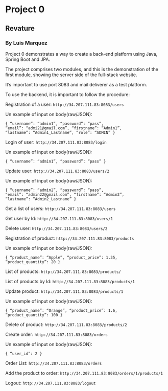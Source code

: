 # Project 0
## Revature
### By Luis Marquez

Project 0 demonstrates a way to create a back-end platform using Java, Spring Boot and JPA.

The project comprises two modules, and this is the demonstration of the first module, showing the server side of the full-stack website.

It’s important to use port 8083 and mail deliverer as a test platform.

To use the backend, it is important to follow the procedure:

Registration of a user: `http://34.207.111.83:8083/users`

Un example of input on body(raw/JSON):

`{
“username”: “admin1”,
“password”: “pass”,
“email”: “admi21@gmail.com”,
“firstname”: “Admin1”,
“lastname”: “Admin1_Lastname”,
“role”: “ADMIN”
}`

Login of user: `http://34.207.111.83:8083/login`

Un example of input on body(raw/JSON):

`{
“username”: “admin1”,
“password”: “pass”
}`

Update user: `http://34.207.111.83:8083/users/2`

Un example of input on body(raw/JSON):

`{
“username”: “admin2”,
“password”: “pass”,
“email”: “admin22@gmail.com”,
“firstname”: “Admin2”,
“lastname”: “Admin2_Lastname”
}`

Get a list of users: 
`http://34.207.111.83:8083/users`

Get user by Id: `http://34.207.111.83:8083/users/1`

Delete user: `http://34.207.111.83:8083/users/2`

Registration of product: `http://34.207.111.83:8083/products`

Un example of input on body(raw/JSON):

`{
“product_name”: “Apple”,
“product_price”: 1.35,
“product_quantity”: 20
}`

List of products: `http://34.207.111.83:8083/products/`

List of products by Id: `http://34.207.111.83:8083/products/1`

Update product: `http://34.207.111.83:8083/products/1`

Un example of input on body(raw/JSON):

`{
“product_name”: “Orange”,
“product_price”: 1.6,
“product_quantity”: 100
}`

Delete of product: `http://34.207.111.83:8083/products/2`

Create order: `http://34.207.111.83:8083/orders`

Un example of input on body(raw/JSON):

`{
“user_id”: 2
}`

Order List: `http://34.207.111.83:8083/orders`

Add the product to order: `http://34.207.111.83:8083/orders/1/products/1`

Logout: `http://34.207.111.83:8083/logout`